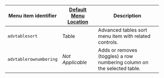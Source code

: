 | Menu item identifier    | [Default Menu Location]({{site.baseurl}}/configure/editor-appearance/#examplethetinymcedefaultmenuitems) | Description                                                                             |
| ----------------------- | -------------------------------------------------------------------------------------------------------- | --------------------------------------------------------------------------------------- |
| `advtablesort`          | Table                                                                                                    | Advanced tables sort menu item with related controls.                                   |
| `advtablerownumbering`  | _Not Applicable_                                                                                         | Adds or removes (toggles) a row numbering column on the selected table.  |
